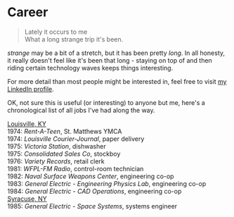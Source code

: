 # Career

> Lately it occurs to me  
> What a long strange trip it's been.  

 *strange* may be a bit of a stretch, but it has been pretty *long*.  In all honesty, it really doesn't feel like it's been that long - staying on top of and then riding certain technology waves keeps things interesting.

 For more detail than most people might be interested in, feel free to visit [my LinkedIn profile](https://www.linkedin.com/in/daveccampbell/).

OK, not sure this is useful (or interesting) to anyone but me, here's a chronological list of all jobs I've had along the way.

<ins>Louisville, KY</ins>  
1974: *Rent-A-Teen*, St. Matthews YMCA  
1974: *Louisville Courier-Journal*, paper delivery  
1975: *Victoria Station*, dishwasher  
1975: *Consolidated Sales Co*, stockboy  
1976: *Variety Records*, retail clerk  
1981: *WFPL-FM Radio*, control-room technician  
1982: *Naval Surface Weapons Center*, engineering co-op  
1983: *General Electric - Engineering Physics Lab*, engineering co-op  
1984: *General Electric - CAD Operations*, engineering co-op  
<ins>Syracuse, NY</ins>  
1985: *General Electric - Space Systems*, systems engineer 
